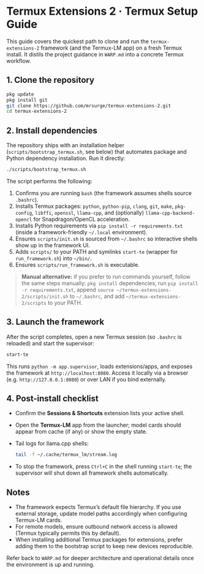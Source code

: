 # Termux Extensions 2 · Termux Setup Guide

This guide covers the quickest path to clone and run the `termux-extensions-2` framework (and the Termux-LM app) on a fresh Termux install. It distils the project guidance in `WARP.md` into a concrete Termux workflow.

## 1. Clone the repository

```bash
pkg update
pkg install git
git clone https://github.com/mrsurge/termux-extensions-2.git
cd termux-extensions-2
```

## 2. Install dependencies

The repository ships with an installation helper (`scripts/bootstrap_termux.sh`, see below) that automates package and Python dependency installation. Run it directly:

```bash
./scripts/bootstrap_termux.sh
```

The script performs the following:

1. Confirms you are running `bash` (the framework assumes shells source `.bashrc`).
2. Installs Termux packages: `python`, `python-pip`, `clang`, `git`, `make`, `pkg-config`, `libffi`, `openssl`, `llama-cpp`, and (optionally) `llama-cpp-backend-opencl` for Snapdragon/OpenCL acceleration.
3. Installs Python requirements via `pip install -r requirements.txt` (inside a framework-friendly `~/.local` environment).
4. Ensures `scripts/init.sh` is sourced from `~/.bashrc` so interactive shells show up in the framework UI.
5. Adds `scripts/` to your PATH and symlinks `start-te` (wrapper for `run_framework.sh`) into `~/bin/`.
6. Ensures `scripts/run_framework.sh` is executable.

> **Manual alternative:** if you prefer to run commands yourself, follow the same steps manually: `pkg install` dependencies, run `pip install -r requirements.txt`, append `source ~/termux-extensions-2/scripts/init.sh` to `~/.bashrc`, and add `~/termux-extensions-2/scripts` to your PATH.

## 3. Launch the framework

After the script completes, open a new Termux session (so `.bashrc` is reloaded) and start the supervisor:

```bash
start-te
```

This runs `python -m app.supervisor`, loads extensions/apps, and exposes the framework at `http://localhost:8080`. Access it locally via a browser (e.g. `http://127.0.0.1:8080`) or over LAN if you bind externally.

## 4. Post-install checklist

- Confirm the **Sessions & Shortcuts** extension lists your active shell.
- Open the **Termux-LM** app from the launcher; model cards should appear from cache (if any) or show the empty state.
- Tail logs for llama.cpp shells:

  ```bash
  tail -f ~/.cache/termux_lm/stream.log
  ```

- To stop the framework, press `Ctrl+C` in the shell running `start-te`; the supervisor will shut down all framework shells automatically.

## Notes

- The framework expects Termux’s default file hierarchy. If you use external storage, update model paths accordingly when configuring Termux-LM cards.
- For remote models, ensure outbound network access is allowed (Termux typically permits this by default).
- When installing additional Termux packages for extensions, prefer adding them to the bootstrap script to keep new devices reproducible.

Refer back to `WARP.md` for deeper architecture and operational details once the environment is up and running.
